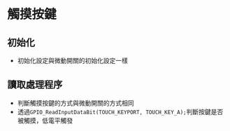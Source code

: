 # 觸摸按鍵

## 初始化
* 初始化設定與微動開關的初始化設定一樣<br>

## 讀取處理程序
* 判斷觸摸按鍵的方式與微動開關的方式相同<br>
* 透過`GPIO_ReadInputDataBit(TOUCH_KEYPORT, TOUCH_KEY_A);`判斷按鍵是否被觸摸，低電平觸發<br>
































